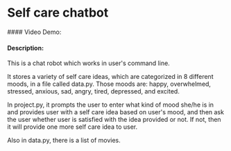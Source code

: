# Self care chatbot

<TODO>
#### Video Demo:  <URL HERE> 

#### Description:
This is a chat robot which works in user's command line.

It stores a variety of self care ideas, which are categorized in 8 different moods, in a file called data.py. Those moods are: happy, overwhelmed, stressed, anxious, sad, angry, tired, depressed, and excited.

In project.py, it prompts the user to enter what kind of mood she/he is in and provides user with a self care idea based on user's mood, and then ask the user whether user is satisfied with the idea provided or not. If not, then it will provide one more self care idea to user.

<to be continued>
Also in data.py, there is a list of movies.
